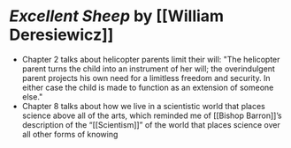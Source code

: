
# *Excellent Sheep* by [[William Deresiewicz]]

* Chapter 2 talks about helicopter parents limit their will: "The helicopter parent turns the child into an instrument of her will; the overindulgent parent projects his own need for a limitless freedom and security. In either case the child is made to function as an extension of someone else."
* Chapter 8 talks about how we live in a scientistic world that places science above all of the arts, which reminded me of [[Bishop Barron]]’s description of the “[[Scientism]]” of the world that places science over all other forms of knowing 



